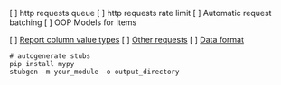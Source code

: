 [ ] http requests queue
[ ] http requests rate limit
[ ] Automatic request batching
[ ] OOP Models for Items

[ ] [Report column value types](https://sdk.wialon.com/wiki/en/sidebar/remoteapi/apiref/report/value_types)
[ ] [Other requests](https://sdk.wialon.com/wiki/en/sidebar/remoteapi/apiref/requests/requests)
[ ] [Data format](https://sdk.wialon.com/wiki/en/sidebar/remoteapi/apiref/format/format)

```shell
# autogenerate stubs
pip install mypy
stubgen -m your_module -o output_directory
```
